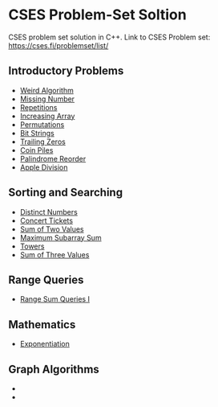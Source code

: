 # CSES Problem-Set Soltion 
  CSES problem set solution in C++. Link to CSES Problem set: https://cses.fi/problemset/list/
## Introductory Problems
   * [Weird Algorithm](https://github.com/ishankumarkaler/competitive_coding/blob/master/CSES/Introductory_Problems/Missing_Number.cpp)
   * [Missing Number](https://github.com/ishankumarkaler/competitive_coding/blob/master/CSES/Introductory_Problems/Missing_Number.cpp)
   * [Repetitions](https://github.com/ishankumarkaler/competitive_coding/blob/master/CSES/Introductory_Problems/Repetitions.cpp)
   * [Increasing Array](https://github.com/ishankumarkaler/competitive_coding/blob/master/CSES/Introductory_Problems/increasing_array.cpp)
   * [Permutations](https://github.com/ishankumarkaler/competitive_coding/blob/master/CSES/Introductory_Problems/permutations.cpp)
   * [Bit Strings](https://github.com/ishankumarkaler/competitive_coding/blob/master/CSES/Introductory_Problems/Bit_strings.cpp)
   * [Trailing Zeros](https://github.com/ishankumarkaler/competitive_coding/blob/master/CSES/Introductory_Problems/Trailing_zeros.cpp)
   * [Coin Piles](https://github.com/ishankumarkaler/competitive_coding/blob/master/CSES/Introductory_Problems/Coin_piles.cpp)
   * [Palindrome Reorder](https://github.com/ishankumarkaler/competitive_coding/blob/master/CSES/Introductory_Problems/palindrome_reorder.cpp)
   * [Apple Division](https://github.com/ishankumarkaler/competitive_coding/blob/master/CSES/Introductory_Problems/Apple_division.cpp)
## Sorting and Searching
   * [Distinct Numbers](https://github.com/ishankumarkaler/competitive_coding/blob/master/CSES/Sorting_and_Searching/Distinct_Numbers.cpp)
   * [Concert Tickets](https://github.com/ishankumarkaler/competitive_coding/blob/master/CSES/Sorting_and_Searching/concert_tickets.cpp)
   * [Sum of Two Values](https://github.com/ishankumarkaler/competitive_coding/blob/master/CSES/Sorting_and_Searching/Sum_of_Two_Values.cpp)
   * [Maximum Subarray Sum](https://github.com/ishankumarkaler/competitive_coding/blob/master/CSES/Sorting_and_Searching/maximum_subarray_sum.cpp)
   * [Towers](https://github.com/ishankumarkaler/competitive_coding/blob/master/CSES/Sorting_and_Searching/towers.cpp)
   * [Sum of Three Values](https://github.com/ishankumarkaler/competitive_coding/blob/master/CSES/Sorting_and_Searching/Sum_of_three_values.cpp)
## Range Queries
   * [Range Sum Queries I](https://github.com/ishankumarkaler/competitive_coding/blob/master/CSES/Range_Queries/Range_sum_queries_1.cpp)
## Mathematics
   * [Exponentiation](https://github.com/ishankumarkaler/competitive_coding/blob/master/CSES/Mathematics/Exponentiation.cpp)
## Graph Algorithms
   * []()
   * []()
   
